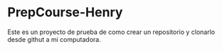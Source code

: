 # PrepCourse-Henry
Este es un proyecto de prueba de como crear un repositorio y clonarlo desde githut a mi computadora.